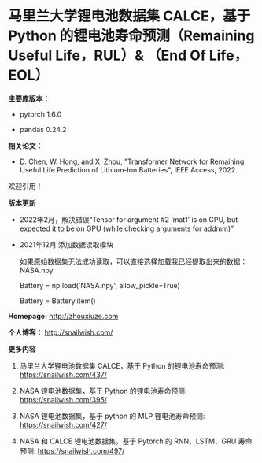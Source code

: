# 马里兰大学锂电池数据集 CALCE，基于 Python 的锂电池寿命预测（Remaining Useful Life，RUL）& （End Of Life，EOL）

**主要库版本：** 

- pytorch 1.6.0

- pandas 0.24.2

**相关论文：** 

- D. Chen, W. Hong, and X. Zhou, "Transformer Network for Remaining Useful Life Prediction of Lithium-Ion Batteries", IEEE Access, 2022.

欢迎引用！

**版本更新** 

- 2022年2月，解决错误“Tensor for argument #2 ‘mat1’ is on CPU, but expected it to be on GPU (while checking arguments for addmm)”

- 2021年12月 添加数据读取模块

    如果原始数据集无法成功读取，可以直接选择加载我已经提取出来的数据：NASA.npy

    Battery = np.load('NASA.npy', allow_pickle=True)

    Battery = Battery.item()

**Homepage:** http://zhouxiuze.com

**个人博客：** http://snailwish.com/

**更多内容**

1. 马里兰大学锂电池数据集 CALCE，基于 Python 的锂电池寿命预测: https://snailwish.com/437/

2. NASA 锂电池数据集，基于 Python 的锂电池寿命预测: https://snailwish.com/395/

3. NASA 锂电池数据集，基于 python 的 MLP 锂电池寿命预测: https://snailwish.com/427/

4. NASA 和 CALCE 锂电池数据集，基于 Pytorch 的 RNN、LSTM、GRU 寿命预测: https://snailwish.com/497/

